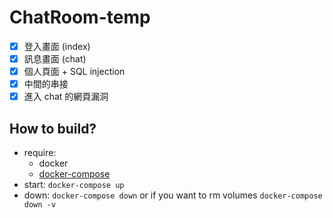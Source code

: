 # ChatRoom-temp

- [x] 登入畫面 (index)
- [x] 訊息畫面 (chat)
- [x] 個人頁面 + SQL injection
- [x] 中間的串接
- [x] 進入 chat 的網頁漏洞

## How to build?
- require:
  - docker
  - [docker-compose](https://docs.docker.com/compose/install/)
- start: `docker-compose up`
- down: `docker-compose down` or if you want to rm volumes `docker-compose down -v`
